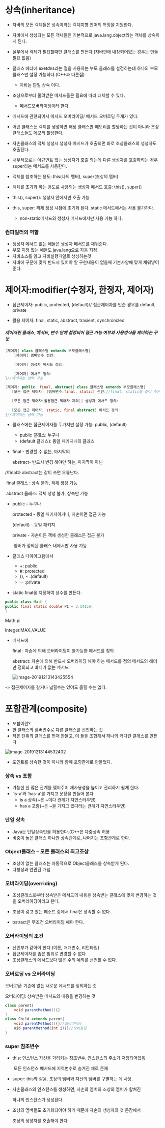 

# 상속(inheritance)

- 자바의 모든 객체들은 상속이라는 객체지향 언어의 특징을 지원한다.

- 자바에서 생성되는 모든 객체들은 기본적으로 java.lang.object라는 객체를 상속하게 된다.

- 실무에서 객체가 필요할때만 클래스를 만든다.(자바안에 내장되어있는 경우는 만들필요 없음)

- 클래스 헤더에 exetdns라는 절을 사용하는 부모 클래스를 설정하는데 하나의 부모 클래스만 설정 가능하다.(C++과 다른점)

  - 자바는 단일 상속 이다.

- 조상으로부터 물려받은 메서드들은 필요에 따라 대체할 수 있다. 

  -  메서드오버라이딩이라 한다.

- 메서드에 관련되어서 메서드 오버라이딩/ 메서드 오버로딩 두개가 있다.

- 어떤 클래스든 객체를 생성하면 해당 클래스만 메모리를 할당하는 것이 아니라 조상 클래스들도 메모리 할당한다.

- 자손클래스의 객체 생성시 생성자 메서드가 호출되면 바로 조상클래스의 생성자도 호출된다.

- 내부적으로는 아규먼트 없는 생성자가 호출 되는데 다른 생성자를 호출하려는 경우 super라는 메서드를 사용한다.

- 객체를 참조하는 용도: this(나의 멤버), super(조상의 멤버)

- 객체를 초기화 하는 용도로 사용되는 생성자 메서드 호출: this(), super()

-  this(), super(): 생성자 안에서만 호출 가능

- this, super: 객체 생성 시점에 초기화 된다. static 메서드에서는 사용 불가하다.

  - non-static메서드와 생성자 메서드에서만 사용 가능 하다.

  

### 컴파일러의 역할

- 생성자 메서드 없는 애들은 생성자 메서드를 채워준다.
- 부모 지정 없는 애들도 java.lang으로 자동 지정
- 자바소스를 읽고 자바실행파일로 생성하는것
- 자바에 구문에 맞춰 반드시 있어야 할 구현내용이 없을때 기본사양에 맞게 채워넣어 준다.



# 제어자:modifier(수정자, 한정자, 제어자)

- 접근제어자: public, protected, (default)// 접근제어자를 안준 경우를 default, private

- 활용 제어자: final, static, abstract, trasient, synchronized

##### 제어자란 클래스, 메서드, 변수 앞에 설정되어  접근 가능 여부와 사용방식을 제어하는 구문

```java
[제어자] class 클래스명 extends 부모클래스명{
    [제어자] 멤버변수 선언:
    
    [제어자] 생성자 메서드 정의:
    
    [제어자] 메서드 정의:
}//제어자는 생략 가능
```



 ```java
[제어자: public, final, abstract] class 클래스명 extends 부모클래스명{
    [모든 접근 제어자] [멤버변수:final, static] 선언://final, static을 같이 주는 경우도 있다.
    
    [모든 접근 제어자(활용접근 제어자 제외)] 생성자 메서드 정의:
    
    [모든 접근 제어자, static, final abstract] 메서드 정의:
}//제어자는 생략 가능
 ```

- 클래스에는 접근제어자를 두가지만 설정 가능: public, (default)

  - public 클래스: 누구나
  - (default 클래스): 동일 패키지내의 클래스

- final - 변경할 수 없는, 마지막의

  abstract- 반드시 변경 해야만 하는, 마지막이 아닌

//final과 abstract는 같이 쓰면 오류난다.

​		final 클래스 : 상속 불가, 객체 생성 가능

​		abstract 클래스: 객체 생성 불가, 상속만 가능



- public - 누구나

  protected - 동일 패키지이거나, 자손이면 접근 가능

  (default) - 동일 패키지

  private - 자손이든 객체 생성한 클래스든 접근 불가

  ​				멤버가 정의된 클래스 내에서만 사용 가능

- 클래스 다이어그램에서

  - +: public
  - #: protected
  - (), ~ :(default)
  - ㅡ  :private​

- static final을 지정하여 상수를 만든다.

```java
public class Math {
public final static double PI = 3.14159;
}
```

Math.pi

Integer.MAX_VALUE

- 메서드에

  final : 자손에 의해 오버라이딩이 불가능한 메서드를 정의

  abstract: 	자손에 의해 반드시 오버라이딩 해야 하는 메서드를 정의
  					메서드의 헤더만 정의되고 바디가 없는 메서드

  ![image-20191213143425554](C:\Users\student\AppData\Roaming\Typora\typora-user-images\image-20191213143425554.png)

-> 접근제어자를 같거나 넓힐수는 있어도 좁힐 수는 없다.



# 포함관계(composite)

-  포함이란?
  - 한 클래스의 멤버변수로 다른 클래스를 선언하는 것
  - 작은 단위의 클래스를 먼저 만들고, 이 들을 조합해서 하나의 커다란 클래스를 만든다

![image-20191213144532402](C:\Users\student\AppData\Roaming\Typora\typora-user-images\image-20191213144532402.png)



- 포인트를 상속한 것이 아니라 함께 포함관계로 만들었다.

### 상속 vs 포함

- 가능한 한 많은 관계를 맺어주어 재사용성을 높이고 관리하기 쉽게 한다.
- ‘is-a’와 ‘has-a’를 가지고 문장을 만들어 본다
  - is a 상속(~은 ~이다 관계가 자연스러우면)
  - has a 포함(~은 ~을 가지고 있다라는 관계가 자연스러우면)



### 단일 상속

-  Java는 단일상속만을 허용한다.(C++은 다중상속 허용
- 비중이 높은 클래스 하나만 상속관계로, 나머지는 포함관계로 한다.



### Object클래스 – 모든 클래스의 최고조상

- 조상이 없는 클래스는 자동적으로 Object클래스를 상속받게 된다.
- 다형성과 연관된 개념



### 오버라이딩(overriding)

- 조상클래스로부터 상속받은 메서드의 내용을 상속받는 클래스에 맞게 변경하는 것을 오버라이딩이라고 한다.

- 조상이 갖고 있는 메소드 중에서 final은 상속할 수 없다.

- bstract은 무조건 오버라이딩 해야 한다.

  

### 오버라이딩의 조건

- 선언부가 같아야 한다.(이름, 매개변수, 리턴타입)
- 접근제어자를 좁은 범위로 변경할 수 없다
- 조상클래스의 메서드보다 많은 수의 예외를 선언할 수 없다.



### 오버로딩 vs 오버라이딩

오버로딩: 기존에 없는 새로운 메서드를 정의하는 것

오버라이딩: 상속받은 메서드의 내용을 변경하는 것

```java
class parent{
	void parentMethod(){}
}
class Child extends parent{
	void parentMethod(){}//오버라이딩
	oid parentMethod(int i){}//오버로딩
}
```

### super 참조변수

- this: 인스턴스 자신을 가리키는 참조변수. 인스턴스의 주소가 저장되어있음

  ​        모든 인스턴스 메서드에 지역변수로 숨겨진 채로 존재

- super:  this와 같음. 조상의 멤버와 자신의 멤버를 구별하는 데 사용. 

- 자손클래스의 인스턴스를 생성하면, 자손의 멤버와 조상의 멤버가 합쳐진

    하나의 인스턴스가 생성된다.

- 조상의 멤버들도 초기화되어야 하기 때문에 자손의 생성자의 첫 문장에서

   조상의 생성자를 호출해야 한다

